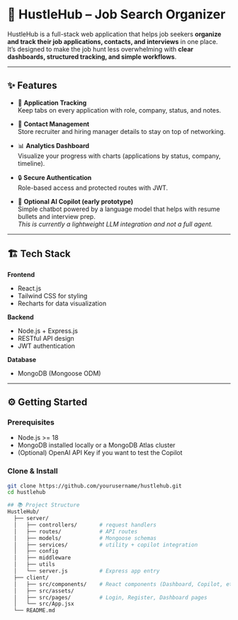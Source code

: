 # 🚀 HustleHub – Job Search Organizer

HustleHub is a full-stack web application that helps job seekers **organize and track their job applications, contacts, and interviews** in one place.  
It’s designed to make the job hunt less overwhelming with **clear dashboards, structured tracking, and simple workflows**.

---

## ✨ Features

- 📂 **Application Tracking**  
  Keep tabs on every application with role, company, status, and notes.

- 👤 **Contact Management**  
  Store recruiter and hiring manager details to stay on top of networking.

- 📊 **Analytics Dashboard**  
  Visualize your progress with charts (applications by status, company, timeline).

- 🔒 **Secure Authentication**  
  Role-based access and protected routes with JWT.

- 💬 **Optional AI Copilot (early prototype)**  
  Simple chatbot powered by a language model that helps with resume bullets and interview prep.  
  *This is currently a lightweight LLM integration and not a full agent.*

---

## 🏗️ Tech Stack

**Frontend**
- React.js
- Tailwind CSS for styling
- Recharts for data visualization

**Backend**
- Node.js + Express.js
- RESTful API design
- JWT authentication

**Database**
- MongoDB (Mongoose ODM)

---

## ⚙️ Getting Started

### Prerequisites
- Node.js >= 18
- MongoDB installed locally or a MongoDB Atlas cluster
- (Optional) OpenAI API Key if you want to test the Copilot

### Clone & Install
```bash
git clone https://github.com/yourusername/hustlehub.git
cd hustlehub

## 📚 Project Structure
HustleHub/
  ├── server/
  │   ├── controllers/       # request handlers
  │   ├── routes/            # API routes
  │   ├── models/            # Mongoose schemas
  │   ├── services/          # utility + copilot integration
  │   ├── config
  │   ├── middleware
  │   ├── utils
  │   └── server.js          # Express app entry
  ├── client/
  │   ├── src/components/    # React components (Dashboard, Copilot, etc.)
  │   ├── src/assets/         
  │   ├── src/pages/         # Login, Register, Dashboard pages
  │   └── src/App.jsx
  └── README.md